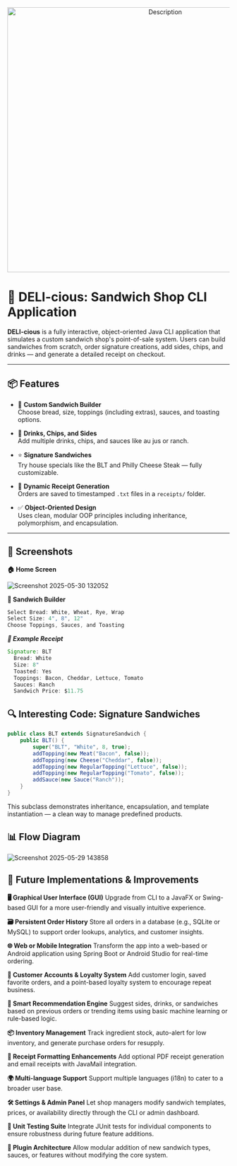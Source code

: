 <div align="center">
<img src="https://github.com/user-attachments/assets/4750c029-5385-44a2-bf3b-a23df5757278" alt="Description" width="700" height="600">
</div>


# 🥪 DELI-cious: Sandwich Shop CLI Application

**DELI-cious** is a fully interactive, object-oriented Java CLI application that simulates a custom sandwich shop's point-of-sale system. Users can build sandwiches from scratch, order signature creations, add sides, chips, and drinks — and generate a detailed receipt on checkout.

---

## 📦 Features

- 🍞 **Custom Sandwich Builder**  
  Choose bread, size, toppings (including extras), sauces, and toasting options.

- 🥤 **Drinks, Chips, and Sides**  
  Add multiple drinks, chips, and sauces like au jus or ranch.

- ⭐ **Signature Sandwiches**  
  Try house specials like the BLT and Philly Cheese Steak — fully customizable.

- 🧾 **Dynamic Receipt Generation**  
  Orders are saved to timestamped `.txt` files in a `receipts/` folder.

- ✅ **Object-Oriented Design**  
  Uses clean, modular OOP principles including inheritance, polymorphism, and encapsulation.

---

## 📸 Screenshots
**🏠 Home Screen**

![Screenshot 2025-05-30 132052](https://github.com/user-attachments/assets/3ff7c024-63a6-4f8d-8d6f-c4fbc8be2728)

**🥪 Sandwich Builder**
```java
Select Bread: White, Wheat, Rye, Wrap
Select Size: 4", 8", 12"
Choose Toppings, Sauces, and Toasting
```
***🧾 Example Receipt***

```java
Signature: BLT
  Bread: White
  Size: 8"
  Toasted: Yes
  Toppings: Bacon, Cheddar, Lettuce, Tomato
  Sauces: Ranch
  Sandwich Price: $11.75
```

## 🔍 Interesting Code: Signature Sandwiches

```java
public class BLT extends SignatureSandwich {
    public BLT() {
        super("BLT", "White", 8, true);
        addTopping(new Meat("Bacon", false));
        addTopping(new Cheese("Cheddar", false));
        addTopping(new RegularTopping("Lettuce", false));
        addTopping(new RegularTopping("Tomato", false));
        addSauce(new Sauce("Ranch"));
    }
}
```

This subclass demonstrates inheritance, encapsulation, and template instantiation — a clean way to manage predefined products.

## 📊 Flow Diagram

![Screenshot 2025-05-29 143858](https://github.com/user-attachments/assets/a88cf04d-85b0-4116-a74e-b04e6b2642ae)

## 🚀 Future Implementations & Improvements

**🖥 Graphical User Interface (GUI)**
Upgrade from CLI to a JavaFX or Swing-based GUI for a more user-friendly and visually intuitive experience.

**🗃 Persistent Order History**
Store all orders in a database (e.g., SQLite or MySQL) to support order lookups, analytics, and customer insights.

**🌐 Web or Mobile Integration**
Transform the app into a web-based or Android application using Spring Boot or Android Studio for real-time ordering.

**👥 Customer Accounts & Loyalty System**
Add customer login, saved favorite orders, and a point-based loyalty system to encourage repeat business.

**🧠 Smart Recommendation Engine**
Suggest sides, drinks, or sandwiches based on previous orders or trending items using basic machine learning or rule-based logic.

**📦 Inventory Management**
Track ingredient stock, auto-alert for low inventory, and generate purchase orders for resupply.

**🧾 Receipt Formatting Enhancements**
Add optional PDF receipt generation and email receipts with JavaMail integration.

**🌍 Multi-language Support**
Support multiple languages (i18n) to cater to a broader user base.

**🛠 Settings & Admin Panel**
Let shop managers modify sandwich templates, prices, or availability directly through the CLI or admin dashboard.

**🧪 Unit Testing Suite**
Integrate JUnit tests for individual components to ensure robustness during future feature additions.

**🔌 Plugin Architecture**
Allow modular addition of new sandwich types, sauces, or features without modifying the core system.
